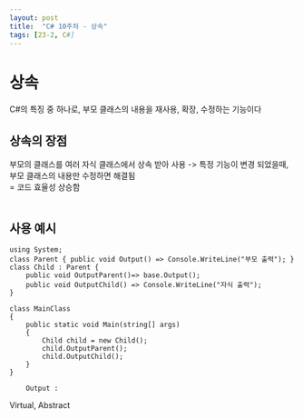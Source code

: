 ```yaml
---
layout: post
title:  "C# 10주차 - 상속"
tags: [23-2, C#]
---
```


# 상속
 C#의 특징 중 하나로, 부모 클래스의 내용을 재사용, 확장, 수정하는 기능이다 <br>
## 상속의 장점
부모의 클래스를 여러 자식 클래스에서 상속 받아 사용 -> 특정 기능이 변경 되었을때, 
부모 클래스의 내용만 수정하면 해결됨 <br>
  =   코드 효율성 상승함 <br><br>

## 사용 예시
```
using System;
class Parent { public void Output() => Console.WriteLine("부모 출력"); }
class Child : Parent { 
    public void OutputParent()=> base.Output();
    public void OutputChild() => Console.WriteLine("자식 출력");
}

class MainClass
{
    public static void Main(string[] args)
    {
        Child child = new Child();
        child.OutputParent();
        child.OutputChild();
    }
}
```
```
	Output : 
```

Virtual, Abstract
